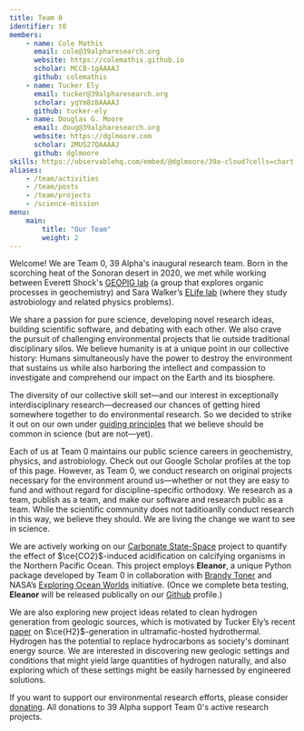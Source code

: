 ```yaml
---
title: Team 0
identifier: t0
members:
    - name: Cole Mathis
      email: cole@39alpharesearch.org
      website: https://colemathis.github.io
      scholar: MCCB-1gAAAAJ
      github: colemathis
    - name: Tucker Ely
      email: tucker@39alpharesearch.org
      scholar: yqYm8z8AAAAJ
      github: tucker-ely
    - name: Douglas G. Moore
      email: doug@39alpharesearch.org
      website: https://dglmoore.com
      scholar: 2MUS27QAAAAJ
      github: dglmoore
skills: https://observablehq.com/embed/@dglmoore/39a-cloud?cells=chart
aliases:
    - /team/activities
    - /team/posts
    - /team/projects
    - /science-mission
menu:
    main:
        title: "Our Team"
        weight: 2
---
```

Welcome! We are Team 0, 39 Alpha's inaugural research team. Born in the scorching heat of the
Sonoran desert in 2020[,](https://www.washingtonpost.com/weather/2020/09/01/phoenix-hottest-summer/)
we met while working between Everett Shock's [GEOPIG lab](https://asu.elsevierpure.com/en/equipments/sese-group-exploring-organic-processes-in-geochemistry-geopig-bio) (a group that explores organic processes in geochemistry) and Sara Walker’s [ELife
lab](http://emergence.asu.edu/) (where they study astrobiology and related physics problems).

We share a passion for pure science, developing novel research ideas, building scientific software,
and debating with each other. We also crave the pursuit of challenging environmental projects
that lie outside traditional disciplinary silos. We believe humanity is at a unique point in
our collective history: Humans simultaneously have the power to destroy the environment that sustains
us while also harboring the intellect and compassion to investigate and comprehend our
impact on the Earth and its biosphere.

The diversity of our collective skill set&mdash;and our interest in exceptionally
interdisciplinary research&mdash;decreased our chances of getting hired somewhere together to do environmental research.
So we decided to strike it out on our own under [guiding principles](/) that we believe should be
common in science (but are not&mdash;yet).

Each of us at Team 0 maintains our public science careers in geochemistry, physics, and astrobiology.
Check out our Google Scholar profiles at the top of this page. However, as Team 0, we conduct research
on original projects necessary for the environment around us&mdash;whether or not they are easy
to fund and without regard for discipline-specific orthodoxy. We research as a team, publish as a
team, and make our software and research public as a team. While the scientific community does not taditioanlly conduct research in this way, we believe they should. We are living the change we want to see in science.

We are actively working on our [Carbonate State-Space](/projects/carbonate-state-space) project to
quantify the effect of $\ce{CO2}$-induced acidification on calcifying organisms in the Northern
Pacific Ocean. This project employs **Eleanor**, a unique Python package developed by
Team 0 in collaboration with [Brandy Toner](https://tonerlab.cfans.umn.edu/) and NASA’s [Exploring
Ocean Worlds](https://oceanworlds.whoi.edu/projects/exploring-ocean-worlds-exow/) initiative.
(Once we complete beta testing, **Eleanor** will be released publically on our [Github](https://github.com/39alpha) profile.)

We are also exploring new project ideas related to clean hydrogen generation from geologic sources, which is motivated by 
Tucker Ely’s recent [paper](https://doi.org/10.1029/2022GC010658) on $\ce{H2}$-generation
in ultramafic-hosted hydrothermal. Hydrogen has the potential to replace hydrocarbons as
society's dominant energy source. We are interested in discovering new geologic settings and
conditions that might yield large quantities of hydrogen naturally, and also exploring which of these settings
might be easily harnessed by engineered solutions.

If you want to support our environmental research efforts, please consider
[donating](/donate). All donations to 39 Alpha support Team 0's active research projects.
